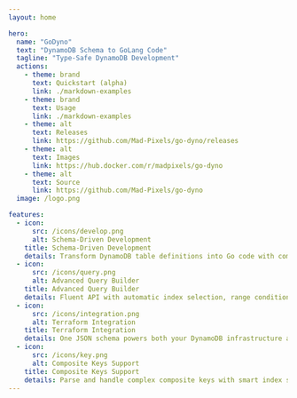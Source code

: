 ```yaml
---
layout: home

hero:
  name: "GoDyno"
  text: "DynamoDB Schema to GoLang Code"
  tagline: "Type-Safe DynamoDB Development"
  actions:
    - theme: brand
      text: Quickstart (alpha)
      link: ./markdown-examples
    - theme: brand
      text: Usage
      link: ./markdown-examples
    - theme: alt
      text: Releases
      link: https://github.com/Mad-Pixels/go-dyno/releases
    - theme: alt
      text: Images
      link: https://hub.docker.com/r/madpixels/go-dyno
    - theme: alt
      text: Source
      link: https://github.com/Mad-Pixels/go-dyno
  image: /logo.png

features:
  - icon: 
      src: /icons/develop.png
      alt: Schema-Driven Development
    title: Schema-Driven Development
    details: Transform DynamoDB table definitions into Go code with complete type safety
  - icon: 
      src: /icons/query.png
      alt: Advanced Query Builder
    title: Advanced Query Builder
    details: Fluent API with automatic index selection, range conditions and composite key handling
  - icon: 
      src: /icons/integration.png
      alt: Terraform Integration 
    title: Terraform Integration
    details: One JSON schema powers both your DynamoDB infrastructure and Go application code
  - icon: 
      src: /icons/key.png
      alt: Composite Keys Support
    title: Composite Keys Support
    details: Parse and handle complex composite keys with smart index selection based on query complexity
---
```

